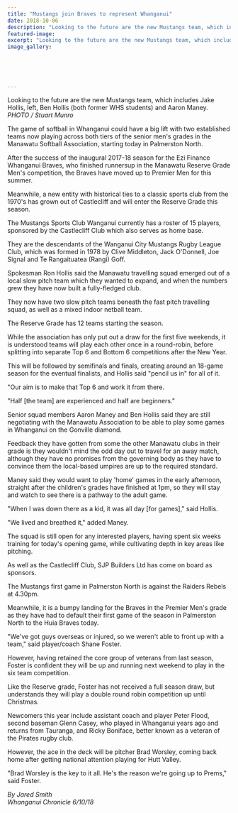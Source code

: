 ```yaml
---
title: "Mustangs join Braves to represent Whanganui"
date: 2018-10-06
description: "Looking to the future are the new Mustangs team, which includes Jake Hollis, left, Ben Hollis and Aaron Maney..."
featured-image: 
excerpt: "Looking to the future are the new Mustangs team, which includes Jake Hollis, left, Ben Hollis and Aaron Maney."
image_gallery:
	
	
	
	
	
---
```


<p><span>Looking to the future are the new Mustangs team, which includes Jake Hollis, left, Ben Hollis (both former WHS students) and Aaron Maney.</span><br /><em>PHOTO / Stuart Munro</em></p>
<p class="element element-paragraph">The game of softball in Whanganui could have a big lift with two established teams now playing across both tiers of the senior men's grades in the Manawatu Softball Association, starting today in Palmerston North.</p>
<p class="element element-paragraph">After the success of the inaugural 2017-18 season for the Ezi Finance Whanganui Braves, who finished runnersup in the Manawatu Reserve Grade Men's competition, the Braves have moved up to Premier Men for this summer.</p>
<p class="element element-paragraph">Meanwhile, a new entity with historical ties to a classic sports club from the 1970's has grown out of Castlecliff and will enter the Reserve Grade this season.</p>
<p class="element element-paragraph">The Mustangs Sports Club Wanganui currently has a roster of 15 players, sponsored by the Castlecliff Club which also serves as home base.</p>
<p class="element element-paragraph">They are the descendants of the Wanganui City Mustangs Rugby League Club, which was formed in 1978 by Clive Middleton, Jack O'Donnell, Joe Signal and Te Rangaituatea (Rangi) Goff.</p>
<p class="element element-paragraph">Spokesman Ron Hollis said the Manawatu travelling squad emerged out of a local slow pitch team which they wanted to expand, and when the numbers grew they have now built a fully-fledged club.</p>
<p class="element element-paragraph">They now have two slow pitch teams beneath the fast pitch travelling squad, as well as a mixed indoor netball team.</p>
<p class="element element-paragraph">The Reserve Grade has 12 teams starting the season.</p>
<p class="element element-paragraph">While the association has only put out a draw for the first five weekends, it is understood teams will play each other once in a round-robin, before splitting into separate Top 6 and Bottom 6 competitions after the New Year.</p>
<p class="element element-paragraph">This will be followed by semifinals and finals, creating around an 18-game season for the eventual finalists, and Hollis said "pencil us in" for all of it.</p>
<p class="element element-paragraph">"Our aim is to make that Top 6 and work it from there.</p>
<p class="element element-paragraph">"Half [the team] are experienced and half are beginners."</p>
<p class="element element-paragraph">Senior squad members Aaron Maney and Ben Hollis said they are still negotiating with the Manawatu Association to be able to play some games in Whanganui on the Gonville diamond.</p>
<p class="element element-paragraph">Feedback they have gotten from some the other Manawatu clubs in their grade is they wouldn't mind the odd day out to travel for an away match, although they have no promises from the governing body as they have to convince them the local-based umpires are up to the required standard.</p>
<p class="element element-paragraph">Maney said they would want to play 'home' games in the early afternoon, straight after the children's grades have finished at 1pm, so they will stay and watch to see there is a pathway to the adult game.</p>
<p class="element element-paragraph">"When I was down there as a kid, it was all day [for games]," said Hollis.</p>
<p class="element element-paragraph">"We lived and breathed it," added Maney.</p>
<p class="element element-paragraph">The squad is still open for any interested players, having spent six weeks training for today's opening game, while cultivating depth in key areas like pitching.</p>
<p class="element element-paragraph">As well as the Castlecliff Club, SJP Builders Ltd has come on board as sponsors.</p>
<p class="element element-paragraph">The Mustangs first game in Palmerston North is against the Raiders Rebels at 4.30pm.</p>
<p class="element element-paragraph">Meanwhile, it is a bumpy landing for the Braves in the Premier Men's grade as they have had to default their first game of the season in Palmerston North to the Huia Braves today.</p>
<p class="element element-paragraph">"We've got guys overseas or injured, so we weren't able to front up with a team," said player/coach Shane Foster.</p>
<p class="element element-paragraph">However, having retained the core group of veterans from last season, Foster is confident they will be up and running next weekend to play in the six team competition.</p>
<p class="element element-paragraph">Like the Reserve grade, Foster has not received a full season draw, but understands they will play a double round robin competition up until Christmas.</p>
<p class="element element-paragraph">Newcomers this year include assistant coach and player Peter Flood, second baseman Glenn Casey, who played in Whanganui years ago and returns from Tauranga, and Ricky Boniface, better known as a veteran of the Pirates rugby club.</p>
<p class="element element-paragraph">However, the ace in the deck will be pitcher Brad Worsley, coming back home after getting national attention playing for Hutt Valley.</p>
<p class="element element-paragraph">"Brad Worsley is the key to it all. He's the reason we're going up to Prems," said Foster.</p>
<p class="element element-paragraph"><em>By Jared Smith</em><br /><em>Whanganui Chronicle 6/10/18</em></p>

